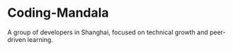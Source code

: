 # Coding-Mandala
A group of developers in Shanghai, focused on technical growth and peer-driven learning. 
